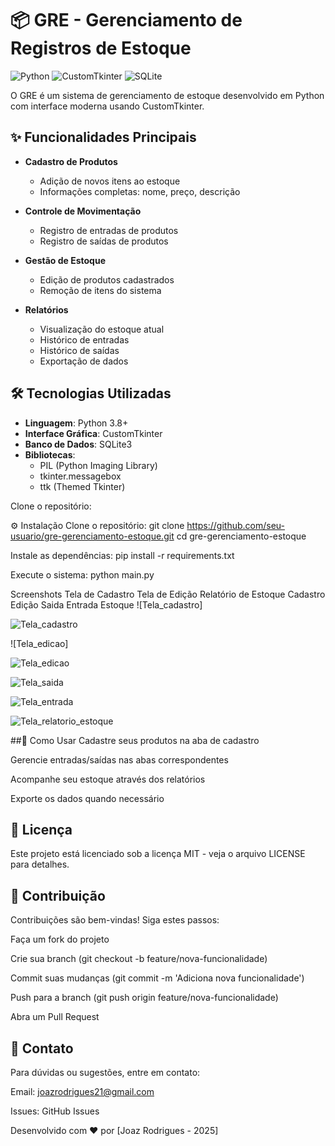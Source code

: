 # 📦 GRE - Gerenciamento de Registros de Estoque

![Python](https://img.shields.io/badge/Python-3.8+-blue.svg)
![CustomTkinter](https://img.shields.io/badge/CustomTkinter-5.2.1-green.svg)
![SQLite](https://img.shields.io/badge/SQLite-3-lightgrey.svg)

O GRE é um sistema de gerenciamento de estoque desenvolvido em Python com interface moderna usando CustomTkinter.

## ✨ Funcionalidades Principais

- **Cadastro de Produtos**
  - Adição de novos itens ao estoque
  - Informações completas: nome, preço, descrição
  
- **Controle de Movimentação**
  - Registro de entradas de produtos
  - Registro de saídas de produtos
  
- **Gestão de Estoque**
  - Edição de produtos cadastrados
  - Remoção de itens do sistema
  
- **Relatórios**
  - Visualização do estoque atual
  - Histórico de entradas
  - Histórico de saídas
  - Exportação de dados

## 🛠️ Tecnologias Utilizadas

- **Linguagem**: Python 3.8+
- **Interface Gráfica**: CustomTkinter
- **Banco de Dados**: SQLite3
- **Bibliotecas**:
  - PIL (Python Imaging Library)
  - tkinter.messagebox
  - ttk (Themed Tkinter)

Clone o repositório:

⚙️ Instalação
Clone o repositório:
git clone https://github.com/seu-usuario/gre-gerenciamento-estoque.git
cd gre-gerenciamento-estoque

Instale as dependências:
pip install -r requirements.txt

Execute o sistema:
python main.py

Screenshots
Tela de Cadastro	Tela de Edição	Relatório de Estoque
Cadastro	Edição	Saida Entrada Estoque
  ![Tela_cadastro]
<div>
  
  ![Tela_cadastro](https://github.com/user-attachments/assets/16f94a41-384a-462d-866a-961ba14bfc76)
</div>
![Tela_edicao]
<div>
  
  ![Tela_edicao](https://github.com/user-attachments/assets/a73976d0-d218-46d1-9edc-83dab39996e8)
</div>
<div>
  
  ![Tela_saida](https://github.com/user-attachments/assets/9ef58905-1a96-4da8-9d7e-fd90b6367f3d)
</div>

<div>
  
  ![Tela_entrada](https://github.com/user-attachments/assets/406d7a35-d457-4590-a75f-1641ef39752c)
</div>

<div>
  
  ![Tela_relatorio_estoque](https://github.com/user-attachments/assets/ddddd50d-2599-44bb-afd9-11aa708fdf0b)
</div>

##🚀 Como Usar
Cadastre seus produtos na aba de cadastro

Gerencie entradas/saídas nas abas correspondentes

Acompanhe seu estoque através dos relatórios

Exporte os dados quando necessário

## 📝 Licença
Este projeto está licenciado sob a licença MIT - veja o arquivo LICENSE para detalhes.

## 🤝 Contribuição
Contribuições são bem-vindas! Siga estes passos:

Faça um fork do projeto

Crie sua branch (git checkout -b feature/nova-funcionalidade)

Commit suas mudanças (git commit -m 'Adiciona nova funcionalidade')

Push para a branch (git push origin feature/nova-funcionalidade)

Abra um Pull Request

## 📧 Contato
Para dúvidas ou sugestões, entre em contato:

Email: joazrodrigues21@gmail.com

Issues: GitHub Issues

Desenvolvido com ❤️ por [Joaz Rodrigues - 2025]
